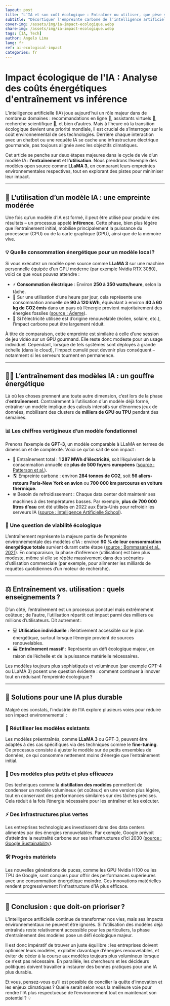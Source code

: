 ```yaml
---
layout: post
title: "L’IA et son coût écologique : Entraîner ou utiliser, que pèse vraiment votre modèle ? 🌍"
subtitle: "Décortiquer l'empreinte carbone de l’intelligence artificielle et explorer des pistes durables"
cover-img: /assets/img/ia-impact-ecologique.webp
share-img: /assets/img/ia-impact-ecologique.webp
tags: [IA, Tech]
author: Angelo Lima
lang: fr
ref: ai-ecological-impact
categories: fr
---
```


# Impact écologique de l'IA : Analyse des coûts énergétiques d'entraînement vs inférence

L’intelligence artificielle (IA) joue aujourd’hui un rôle majeur dans de nombreux domaines : recommandations en ligne 🎥, assistants virtuels 📱, recherche scientifique 🔬, et bien d’autres. Mais à l’heure où la transition écologique devient une priorité mondiale, il est crucial de s’interroger sur le coût environnemental de ces technologies. Derrière chaque interaction avec un chatbot ou une requête IA se cache une infrastructure électrique gourmande, pas toujours alignée avec les objectifs climatiques.

Cet article se penche sur deux étapes majeures dans le cycle de vie d’un modèle IA : **l’entraînement** et **l’utilisation**. Nous prendrons l’exemple des modèles open source comme **LLaMA 3**, en comparant leurs empreintes environnementales respectives, tout en explorant des pistes pour minimiser leur impact.

---

## 🔄 L’utilisation d’un modèle IA : une empreinte modérée

Une fois qu’un modèle d’IA est formé, il peut être utilisé pour produire des résultats – un processus appelé **inférence**. Cette phase, bien plus légère que l’entraînement initial, mobilise principalement la puissance du processeur (CPU) ou de la carte graphique (GPU), ainsi que de la mémoire vive.

### 💡 Quelle consommation énergétique pour un modèle local ?

Si vous exécutez un modèle open source comme **LLaMA 3** sur une machine personnelle équipée d’un GPU moderne (par exemple Nvidia RTX 3080), voici ce que vous pouvez attendre :

- ⚡ **Consommation électrique** : Environ **250 à 350 watts/heure**, selon la tâche.
- 💨 Sur une utilisation d’une heure par jour, cela représente une consommation annuelle de **90 à 120 kWh**, équivalant à environ **40 à 60 kg de CO2 émis** dans un pays où l’énergie provient majoritairement des énergies fossiles ([source : Ademe](https://www.ademe.fr)).
- 🌱 Si l’électricité utilisée est d’origine renouvelable (éolien, solaire, etc.), l’impact carbone peut être largement réduit.

À titre de comparaison, cette empreinte est similaire à celle d’une session de jeu vidéo sur un GPU gourmand. Elle reste donc modeste pour un usage individuel. Cependant, lorsque de tels systèmes sont déployés à grande échelle (dans le cloud), l’impact cumulé peut devenir plus conséquent – notamment si les serveurs tournent en permanence.

---

## 🏋️‍♂️ L’entraînement des modèles IA : un gouffre énergétique

Là où les choses prennent une toute autre dimension, c’est lors de la phase d’**entraînement**. Contrairement à l’utilisation d’un modèle déjà formé, entraîner un modèle implique des calculs intensifs sur d’énormes jeux de données, mobilisant des clusters de **milliers de GPU ou TPU** pendant des semaines.

### 📊 Les chiffres vertigineux d’un modèle fondationnel

Prenons l’exemple de **GPT-3**, un modèle comparable à LLaMA en termes de dimension et de complexité. Voici ce qu’on sait de son impact :

- 🔌 Entraînement total : **1 287 MWh d’électricité**, soit l’équivalent de la consommation annuelle de **plus de 500 foyers européens** ([source : Patterson et al.](https://arxiv.org/abs/2104.10350)).
- 🌎 Empreinte carbone : environ **284 tonnes de CO2**, soit **56 allers-retours Paris-New York en avion** ou **700 000 km parcourus en voiture thermique**.
- ❄️ Besoin de refroidissement : Chaque data center doit maintenir ses machines à des températures basses. Par exemple, **plus de 700 000 litres d’eau** ont été utilisés en 2022 aux États-Unis pour refroidir les serveurs IA ([source : Intelligence Artificielle School](https://www.intelligence-artificielle-school.com/)).

### 🛑 Une question de viabilité écologique

L’entraînement représente la majeure partie de l’empreinte environnementale des modèles d’IA : environ **90 % de leur consommation énergétique totale** survient durant cette étape ([source : Bommasani et al., 2021](https://arxiv.org/abs/2108.07258)). En comparaison, la phase d’inférence (utilisation) est bien plus modeste, même si elle se répète massivement dans des scénarios d’utilisation commerciale (par exemple, pour alimenter les milliards de requêtes quotidiennes d’un moteur de recherche).

---

## ⚖️ Entraînement vs. utilisation : quels enseignements ?

D’un côté, l’entraînement est un processus ponctuel mais extrêmement coûteux ; de l’autre, l’utilisation répartit cet impact parmi des milliers ou millions d’utilisateurs. Dit autrement :

- 💻 **Utilisation individuelle** : Relativement accessible sur le plan énergétique, surtout lorsque l’énergie provient de sources renouvelables.
- 🏭 **Entraînement massif** : Représente un défi écologique majeur, en raison de l’échelle et de la puissance matérielle nécessaires.

Les modèles toujours plus sophistiqués et volumineux (par exemple GPT-4 ou LLaMA 3) posent une question évidente : comment continuer à innover tout en réduisant l’empreinte écologique ?

---

## 🌱 Solutions pour une IA plus durable

Malgré ces constats, l’industrie de l’IA explore plusieurs voies pour réduire son impact environnemental :

### 🔄 Réutiliser les modèles existants
Les modèles préentraînés, comme **LLaMA 3** ou GPT-3, peuvent être adaptés à des cas spécifiques via des techniques comme le **fine-tuning**. Ce processus consiste à ajuster le modèle sur de petits ensembles de données, ce qui consomme nettement moins d’énergie que l’entraînement initial.

### 🧠 Des modèles plus petits et plus efficaces
Des techniques comme la **distillation des modèles** permettent de condenser un modèle volumineux (et coûteux) en une version plus légère, tout en conservant des performances similaires sur des tâches précises. Cela réduit à la fois l’énergie nécessaire pour les entraîner et les exécuter.

### ⚡ Des infrastructures plus vertes
Les entreprises technologiques investissent dans des data centers alimentés par des énergies renouvelables. Par exemple, Google prévoit d’atteindre la neutralité carbone sur ses infrastructures d’ici 2030 ([source : Google Sustainability](https://sustainability.google/)).

### 🛠️ Progrès matériels
Les nouvelles générations de puces, comme les GPU Nvidia H100 ou les TPU de Google, sont conçues pour offrir des performances supérieures avec une consommation énergétique moindre. Ces innovations matérielles rendent progressivement l’infrastructure d’IA plus efficace.

---

## 🤔 Conclusion : que doit-on prioriser ?

L’intelligence artificielle continue de transformer nos vies, mais ses impacts environnementaux ne peuvent être ignorés. Si l’utilisation des modèles déjà entraînés reste relativement accessible pour les particuliers, la phase d’entraînement des modèles pose un défi écologique majeur.

Il est donc impératif de trouver un juste équilibre : les entreprises doivent optimiser leurs modèles, exploiter davantage d’énergies renouvelables, et éviter de céder à la course aux modèles toujours plus volumineux lorsque ce n’est pas nécessaire. En parallèle, les chercheurs et les décideurs politiques doivent travailler à instaurer des bonnes pratiques pour une IA plus durable.

Et vous, pensez-vous qu’il est possible de concilier la quête d’innovation et les enjeux climatiques ? Quelle serait selon vous la meilleure voie pour rendre l’IA plus respectueuse de l’environnement tout en maintenant son potentiel ? 💡
